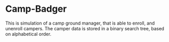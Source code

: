 # Camp-Badger
This is simulation of a camp ground manager, that is able to enroll, and unenroll campers. The camper data is stored in a binary search tree, based on alphabetical order.
